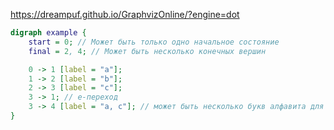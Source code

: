 
https://dreampuf.github.io/GraphvizOnline/?engine=dot

``` dot
digraph example {
    start = 0; // Может быть только одно начальное состояние
    final = 2, 4; // Может быть несколько конечных вершин

    0 -> 1 [label = "a"];
    1 -> 2 [label = "b"];
    2 -> 3 [label = "c"];
    3 -> 1; // e-переход
    3 -> 4 [label = "a, c"]; // может быть несколько букв алфавита для перехода
}
```